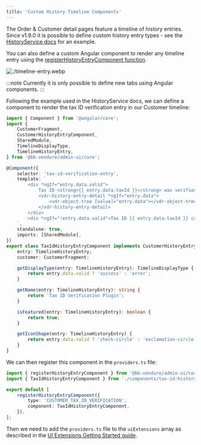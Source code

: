 ```yaml
---
title: 'Custom History Timeline Components'
---
```


The Order & Customer detail pages feature a timeline of history entries. Since v1.9.0 it is possible to define custom history entry types - see the [HistoryService docs](/reference/typescript-api/services/history-service/) for an example.

You can also define a custom Angular component to render any timeline entry using the [registerHistoryEntryComponent function](/reference/admin-ui-api/custom-history-entry-components/register-history-entry-component/).

![./timeline-entry.webp](./timeline-entry.webp)

:::note
Currently it is only possible to define new tabs using Angular components.
:::

Following the example used in the HistoryService docs, we can define a component to render the tax ID verification
entry in our Customer timeline:

```ts title="src/plugins/tax-id/ui/components/tax-id-history-entry/tax-id-history-entry.component.ts"
import { Component } from '@angular/core';
import {
    CustomerFragment,
    CustomerHistoryEntryComponent,
    SharedModule,
    TimelineDisplayType,
    TimelineHistoryEntry,
} from '@bb-vendure/admin-ui/core';

@Component({
    selector: 'tax-id-verification-entry',
    template: `
        <div *ngIf="entry.data.valid">
            Tax ID <strong>{{ entry.data.taxId }}</strong> was verified
            <vdr-history-entry-detail *ngIf="entry.data">
                <vdr-object-tree [value]="entry.data"></vdr-object-tree>
            </vdr-history-entry-detail>
        </div>
        <div *ngIf="!entry.data.valid">Tax ID {{ entry.data.taxId }} could not be verified</div>
    `,
    standalone: true,
    imports: [SharedModule],
})
export class TaxIdHistoryEntryComponent implements CustomerHistoryEntryComponent {
    entry: TimelineHistoryEntry;
    customer: CustomerFragment;

    getDisplayType(entry: TimelineHistoryEntry): TimelineDisplayType {
        return entry.data.valid ? 'success' : 'error';
    }

    getName(entry: TimelineHistoryEntry): string {
        return 'Tax ID Verification Plugin';
    }

    isFeatured(entry: TimelineHistoryEntry): boolean {
        return true;
    }

    getIconShape(entry: TimelineHistoryEntry) {
        return entry.data.valid ? 'check-circle' : 'exclamation-circle';
    }
}
```

We can then register this component in the `providers.ts` file:

```ts title="src/plugins/tax-id/ui/providers.ts"
import { registerHistoryEntryComponent } from '@bb-vendure/admin-ui/core';
import { TaxIdHistoryEntryComponent } from './components/tax-id-history-entry/tax-id-history-entry.component';

export default [
    registerHistoryEntryComponent({
        type: 'CUSTOMER_TAX_ID_VERIFICATION',
        component: TaxIdHistoryEntryComponent,
    }),
];
```

Then we need to add the `providers.ts` file to the `uiExtensions` array as described in the [UI Extensions Getting Started guide](/guides/extending-the-admin-ui/getting-started/).

